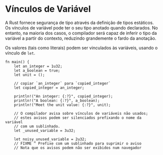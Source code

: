 # Vínculos de Variável

A Rust fornece segurança de tipo através da definição de tipos estáticos. Os vínculos de variável pode ter o seu tipo anotado quando declarados. No entanto, na maioria dos casos, o compilador será capaz de inferir o tipo da variável a partir do contexto, reduzindo grandemente o fardo da anotação.

Os valores (tais como literais) podem ser vinculados às variáveis, usando o vínculo de `let`.

```rust,editable
fn main() {
    let an_integer = 1u32;
    let a_boolean = true;
    let unit = ();

    // copiar `an_integer` para `copied_integer`
    let copied_integer = an_integer;

    println!("An integer: {:?}", copied_integer);
    println!("A boolean: {:?}", a_boolean);
    println!("Meet the unit value: {:?}", unit);

    // O compilador avisa sobre vínculos de variáveis não usados;
    // estes avisos podem ser silenciados prefixando o nome da variável
    // com um sublinhado.
    let _unused_variable = 3u32;

    let noisy_unused_variable = 2u32;
    // FIXME ^ Prefixe com um sublinhado para suprimir o aviso
    // Nota que os avisos podem não ser exibidos num navegador
```
